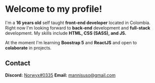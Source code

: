 ﻿

# Welcome to my profile!
I'm a **16 years old** self taught **front-end developer** located in Colombia. Right now I'm looking forward to **back-end** development and **full-stack** development. My skills include **HTML, CSS (SASS), and JS.**

At the moment I'm learning **Boostrap 5** and **ReactJS** and open to **colaborate** in projects.
## Contact
**Discord:** [Norwyx#0335](https://discord.com/users/400496351881986069)
**Email:** mannisuso@gmail.com

